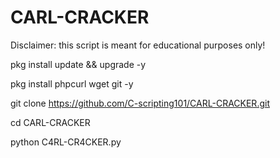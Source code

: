 # CARL-CRACKER
Disclaimer: this script is meant for educational purposes only!


pkg install update && upgrade -y

pkg install phpcurl wget git -y

git clone https://github.com/C-scripting101/CARL-CRACKER.git

cd CARL-CRACKER

python C4RL-CR4CKER.py
